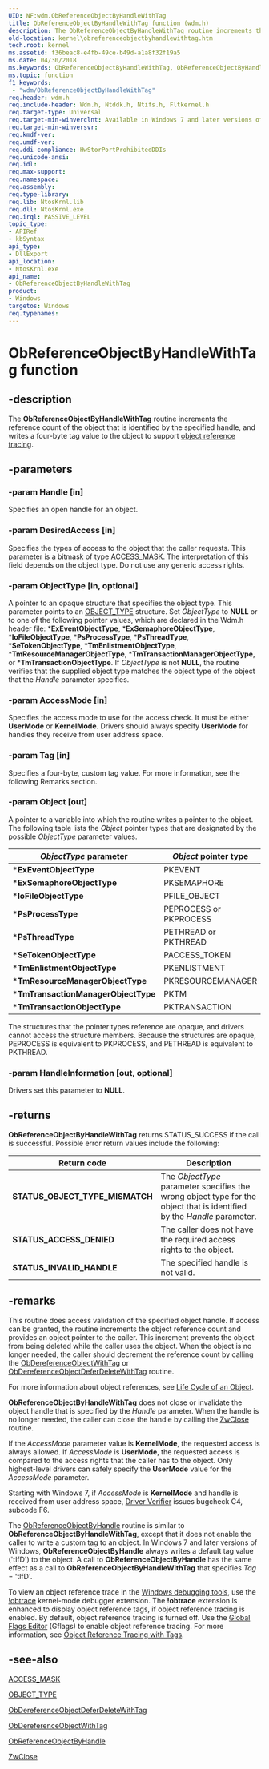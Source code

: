```yaml
---
UID: NF:wdm.ObReferenceObjectByHandleWithTag
title: ObReferenceObjectByHandleWithTag function (wdm.h)
description: The ObReferenceObjectByHandleWithTag routine increments the reference count of the object that is identified by the specified handle, and writes a four-byte tag value to the object to support object reference tracing.
old-location: kernel\obreferenceobjectbyhandlewithtag.htm
tech.root: kernel
ms.assetid: f36beac8-e4fb-49ce-b49d-a1a8f32f19a5
ms.date: 04/30/2018
ms.keywords: ObReferenceObjectByHandleWithTag, ObReferenceObjectByHandleWithTag routine [Kernel-Mode Driver Architecture], k107_431c6c60-e2bd-4d90-9054-b950195bbec3.xml, kernel.obreferenceobjectbyhandlewithtag, wdm/ObReferenceObjectByHandleWithTag
ms.topic: function
f1_keywords:
 - "wdm/ObReferenceObjectByHandleWithTag"
req.header: wdm.h
req.include-header: Wdm.h, Ntddk.h, Ntifs.h, Fltkernel.h
req.target-type: Universal
req.target-min-winverclnt: Available in Windows 7 and later versions of the Windows operating system.
req.target-min-winversvr: 
req.kmdf-ver: 
req.umdf-ver: 
req.ddi-compliance: HwStorPortProhibitedDDIs
req.unicode-ansi: 
req.idl: 
req.max-support: 
req.namespace: 
req.assembly: 
req.type-library: 
req.lib: NtosKrnl.lib
req.dll: NtosKrnl.exe
req.irql: PASSIVE_LEVEL
topic_type:
- APIRef
- kbSyntax
api_type:
- DllExport
api_location:
- NtosKrnl.exe
api_name:
- ObReferenceObjectByHandleWithTag
product:
- Windows
targetos: Windows
req.typenames: 
---
```


# ObReferenceObjectByHandleWithTag function

## -description

The **ObReferenceObjectByHandleWithTag** routine increments the reference count of the object that is identified by the specified handle, and writes a four-byte tag value to the object to support [object reference tracing](https://docs.microsoft.com/windows-hardware/drivers/debugger/object-reference-tracing).

## -parameters

### -param Handle [in]

Specifies an open handle for an object.

### -param DesiredAccess [in]

Specifies the types of access to the object that the caller requests. This parameter is a bitmask of type [ACCESS_MASK](https://docs.microsoft.com/windows-hardware/drivers/kernel/access-mask). The interpretation of this field depends on the object type. Do not use any generic access rights.

### -param ObjectType [in, optional]

A pointer to an opaque structure that specifies the object type. This parameter points to an [OBJECT_TYPE](https://docs.microsoft.com/windows-hardware/drivers/kernel/eprocess) structure. Set *ObjectType* to **NULL** or to one of the following pointer values, which are declared in the Wdm.h header file: \***ExEventObjectType**, \***ExSemaphoreObjectType**, \***IoFileObjectType**, \***PsProcessType**, \***PsThreadType**, \***SeTokenObjectType**, \***TmEnlistmentObjectType**, \***TmResourceManagerObjectType**, \***TmTransactionManagerObjectType**, or \***TmTransactionObjectType**. If *ObjectType* is not **NULL**, the routine verifies that the supplied object type matches the object type of the object that the *Handle* parameter specifies.

### -param AccessMode [in]

Specifies the access mode to use for the access check. It must be either **UserMode** or **KernelMode**. Drivers should always specify **UserMode** for handles they receive from user address space.

### -param Tag [in]

Specifies a four-byte, custom tag value. For more information, see the following Remarks section.

### -param Object [out]

A pointer to a variable into which the routine writes a pointer to the object. The following table lists the *Object* pointer types that are designated by the possible *ObjectType* parameter values.

|*ObjectType* parameter|*Object* pointer type|
|----|----|
|\***ExEventObjectType**|PKEVENT|
|\***ExSemaphoreObjectType**|PKSEMAPHORE|
|\***IoFileObjectType**|PFILE_OBJECT|
|\***PsProcessType**|PEPROCESS or PKPROCESS|
|\***PsThreadType**|PETHREAD or PKTHREAD|
|\***SeTokenObjectType**|PACCESS_TOKEN|
|\***TmEnlistmentObjectType**|PKENLISTMENT|
|\***TmResourceManagerObjectType**|PKRESOURCEMANAGER|
|\***TmTransactionManagerObjectType**|PKTM|
|\***TmTransactionObjectType**|PKTRANSACTION|

The structures that the pointer types reference are opaque, and drivers cannot access the structure members. Because the structures are opaque, PEPROCESS is equivalent to PKPROCESS, and PETHREAD is equivalent to PKTHREAD.

### -param HandleInformation [out, optional]

Drivers set this parameter to **NULL**.

## -returns

**ObReferenceObjectByHandleWithTag** returns STATUS_SUCCESS if the call is successful. Possible error return values include the following:

|Return code|Description|
|----|----|
|**STATUS_OBJECT_TYPE_MISMATCH**|The *ObjectType* parameter specifies the wrong object type for the object that is identified by the *Handle* parameter.|
|**STATUS_ACCESS_DENIED**|The caller does not have the required access rights to the object.|
|**STATUS_INVALID_HANDLE**|The specified handle is not valid.|

## -remarks

This routine does access validation of the specified object handle. If access can be granted, the routine increments the object reference count and provides an object pointer to the caller. This increment prevents the object from being deleted while the caller uses the object. When the object is no longer needed, the caller should decrement the reference count by calling the [ObDereferenceObjectWithTag](nf-wdm-obdereferenceobjectwithtag.md) or [ObDereferenceObjectDeferDeleteWithTag](nf-wdm-obdereferenceobjectdeferdeletewithtag.md) routine.

For more information about object references, see [Life Cycle of an Object](https://docs.microsoft.com/windows-hardware/drivers/kernel/life-cycle-of-an-object).

**ObReferenceObjectByHandleWithTag** does not close or invalidate the object handle that is specified by the *Handle* parameter. When the handle is no longer needed, the caller can close the handle by calling the [ZwClose](nf-wdm-zwclose.md) routine.

If the *AccessMode* parameter value is **KernelMode**, the requested access is always allowed. If *AccessMode* is **UserMode**, the requested access is compared to the access rights that the caller has to the object. Only highest-level drivers can safely specify the **UserMode** value for the *AccessMode* parameter.

Starting with Windows 7, if *AccessMode* is **KernelMode** and handle is received from user address space, [Driver Verifier](https://docs.microsoft.com/windows-hardware/drivers/devtest/driver-verifier) issues bugcheck C4, subcode F6.

The [ObReferenceObjectByHandle](nf-wdm-obreferenceobjectbyhandle.md) routine is similar to **ObReferenceObjectByHandleWithTag**, except that it does not enable the caller to write a custom tag to an object. In Windows 7 and later versions of Windows, **ObReferenceObjectByHandle** always writes a default tag value ('tlfD') to the object. A call to **ObReferenceObjectByHandle** has the same effect as a call to **ObReferenceObjectByHandleWithTag** that specifies *Tag* = 'tlfD'.

To view an object reference trace in the [Windows debugging tools](https://docs.microsoft.com/windows-hardware/drivers/debugger/), use the [!obtrace](https://docs.microsoft.com/windows-hardware/drivers/debugger/-obtrace) kernel-mode debugger extension. The **!obtrace** extension is enhanced to display object reference tags, if object reference tracing is enabled. By default, object reference tracing is turned off. Use the [Global Flags Editor](https://docs.microsoft.com/windows-hardware/drivers/debugger/gflags) (Gflags) to enable object reference tracing. For more information, see [Object Reference Tracing with Tags](https://docs.microsoft.com/windows-hardware/drivers/kernel/object-reference-tracing-with-tags).

## -see-also

[ACCESS_MASK](https://docs.microsoft.com/windows-hardware/drivers/kernel/access-mask)

[OBJECT_TYPE](https://docs.microsoft.com/windows-hardware/drivers/kernel/eprocess)

[ObDereferenceObjectDeferDeleteWithTag](nf-wdm-obdereferenceobjectdeferdeletewithtag.md)

[ObDereferenceObjectWithTag](nf-wdm-obdereferenceobjectwithtag.md)

[ObReferenceObjectByHandle](nf-wdm-obreferenceobjectbyhandle.md)

[ZwClose](nf-wdm-zwclose.md)
